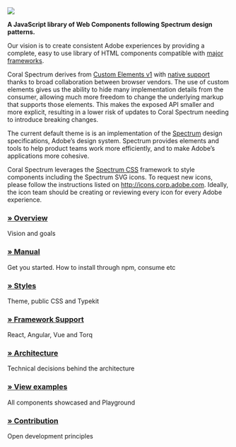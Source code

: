 <img class="logo" src="./manual/asset/logo.png">

**A JavaScript library of Web Components following Spectrum design patterns.**

Our vision is to create consistent Adobe experiences by providing a complete, easy to use library of HTML components 
compatible with [major frameworks](https://custom-elements-everywhere.com/).

Coral Spectrum derives from [Custom Elements v1](https://html.spec.whatwg.org/multipage/custom-elements.html) with 
[native support](https://caniuse.com/#feat=custom-elementsv1) thanks to broad collaboration between browser vendors. 
The use of custom elements gives us the ability to hide many implementation details from the consumer, allowing much 
more freedom to change the underlying markup that supports those elements. 
This makes the exposed API smaller and more explicit, resulting in a lower risk of updates to Coral Spectrum needing to 
introduce breaking changes.

The current default theme is is an implementation of the [Spectrum](http://spectrum.corp.adobe.com/) design 
specifications, Adobe’s design system. Spectrum provides elements and tools to help product teams work more 
efficiently, and to make Adobe’s applications more cohesive.

Coral Spectrum leverages the [Spectrum CSS](http://spectrum-css.corp.adobe.com/) framework to style 
components including the Spectrum SVG icons. 
To request new icons, please follow the instructions listed on http://icons.corp.adobe.com. Ideally, the icon team 
should be creating or reviewing every icon for every Adobe experience.

### [» Overview](./manual/overview.html)
Vision and goals
### [» Manual](./manual/manual.html)
Get you started. How to install through npm, consume etc
### [» Styles](./manual/styles.html)
Theme, public CSS and Typekit
### [» Framework Support](./manual/frameworks.html)
React, Angular, Vue and Torq
### [» Architecture](./manual/architecture.html)
Technical decisions behind the architecture
### [» View examples](./manual/examples.html)
All components showcased and Playground
### [» Contribution](./manual/contribution.html)
Open development principles
